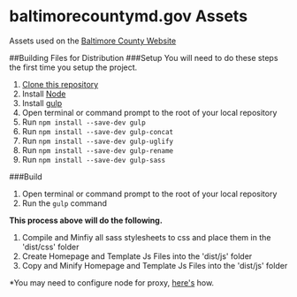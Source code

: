 # baltimorecountymd.gov Assets
Assets used on the [Baltimore County Website](https://www.baltimorecountymd.gov/index.html)

##Building Files for Distribution
###Setup
You will need to do these steps the first time you setup the project.

1. [Clone this repository](https://help.github.com/articles/working-with-repositories/)
2. Install [Node](https://nodejs.org/download/)
3. Install [gulp](https://github.com/gulpjs/gulp/blob/master/docs/getting-started.md)
4. Open terminal or command prompt to the root of your local repository
5. Run ``npm install --save-dev gulp``
6. Run ``npm install --save-dev gulp-concat``
7. Run ``npm install --save-dev gulp-uglify``
8. Run ``npm install --save-dev gulp-rename``
9. Run ``npm install --save-dev gulp-sass``

###Build
1. Open terminal or command prompt to the root of your local repository
2. Run the ``gulp`` command

**This process above will do the following.**

1. Compile and Minfiy all sass stylesheets to css and place them in the 'dist/css' folder
2. Create Homepage and Template Js Files into the 'dist/js' folder
3. Copy and Minify Homepage and Template Js Files into the 'dist/js' folder

*You may need to configure node for proxy, [here's](http://jjasonclark.com/how-to-setup-node-behind-web-proxy/) how.
